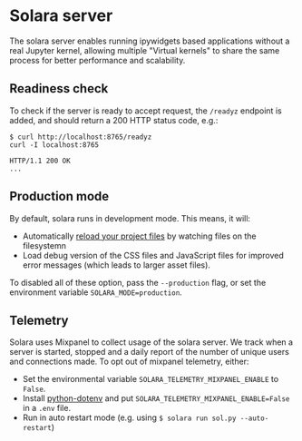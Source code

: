 # Solara server

The solara server enables running ipywidgets based applications without a real Jupyter kernel, allowing multiple "Virtual kernels" to share the same process for better performance and scalability.

## Readiness check

To check if the server is ready to accept request, the `/readyz` endpoint is added, and should return a 200 HTTP status code, e.g.:

```
$ curl http://localhost:8765/readyz
curl -I localhost:8765

HTTP/1.1 200 OK
...
```


## Production mode

By default, solara runs in development mode. This means, it will:

   * Automatically [reload your project files](docs/reference/reloading) by watching files on the filesystemn
   * Load debug version of the CSS files and JavaScript files for improved error messages (which leads to larger asset files).

To disabled all of these option, pass the `--production` flag, or set the environment variable `SOLARA_MODE=production`.

## Telemetry

Solara uses Mixpanel to collect usage of the solara server. We track when a server is started, stopped and a daily report of the number of unique users and connections made. To opt out of mixpanel telemetry, either:

 * Set the environmental variable `SOLARA_TELEMETRY_MIXPANEL_ENABLE` to `False`.
 * Install [python-dotenv](https://pypi.org/project/python-dotenv/) and put `SOLARA_TELEMETRY_MIXPANEL_ENABLE=False` in a `.env` file.
 * Run in auto restart mode (e.g. using `$ solara run sol.py --auto-restart`)

